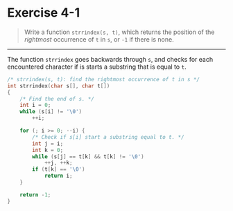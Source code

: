 # Exercise 4-1

> Write a function `strrindex(s, t)`, which returns the position of the _rightmost_ occurrence of `t` in `s`, or `-1` if there is none.

---

The function `strrindex` goes backwards through `s`, and checks for each encountered character if is starts a substring that is equal to `t`.
```c
/* strrindex(s, t): find the rightmost occurrence of t in s */
int strrindex(char s[], char t[])
{
	/* Find the end of s. */
	int i = 0;
	while (s[i] != '\0')
		++i;

	for (; i >= 0; --i) {
		/* Check if s[i] start a substring equal to t. */
		int j = i;
		int k = 0;
		while (s[j] == t[k] && t[k] != '\0')
			++j, ++k;
		if (t[k] == '\0')
			return i;
	}

	return -1;
}
```
